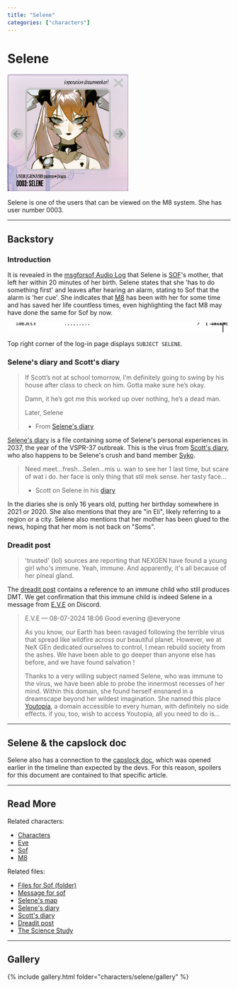 ```yaml
---
title: "Selene"
categories: ["characters"]
---
```

# Selene

![Selene's Avatar](../../Resources/characters/selene/selene.png)

Selene is one of the users that can be viewed on the M8 system. She has user number 0003.

***

## Backstory

### Introduction

It is revealed in the [msgforsof Audio Log](../files/msgforsof) that Selene is [SOF](sof)'s mother, that left her within 20 minutes of her birth. Selene states 
that she 'has to do something first' and leaves after hearing an alarm, stating to Sof that 
the alarm is 'her cue'. She indicates that [M8](../m8) has been with her for some 
time and has saved her life countless times, even highlighting the fact M8 may have 
done the same for Sof by now.

![Subject Selene](../../Resources/characters/selene/subject-selene.png)

Top right corner of the log-in page displays `SUBJECT SELENE`.

### Selene's diary and Scott's diary

> If Scott’s not at school tomorrow, I’m definitely going to swing by his house after class to check on him. Gotta make sure he’s okay.
>
> Damn, it he’s got me this worked up over nothing, he’s a dead man.
>
> Later,
> Selene
> 
> - From [Selene's diary](../files/selene_personal_journal)

[Selene's diary](../files/selene_personal_journal) is a file containing some of 
Selene's personal experiences in 2037, the year of the VSPR-37 outbreak. 
This is the virus from [Scott's diary](../files/scott_personal_journal), who also happens 
to be Selene's crush and band member [Syko](syko).

> Need meet…fresh…Selen…mis u. wan to see her 1 last time, but scare of wat i do. her face is only thing that stil mek sense.
her tasty face…
> - Scott on Selene in his [diary](../files/scott_personal_journal)

In the diaries she is only 16 years old, putting her birthday somewhere in 2021 or 2020.
She also mentions that they are "in Eli", likely referring to a region or a city. 
Selene also mentions that her mother has been glued to the news, hoping that her mom is not 
back on "Soms".

### Dreadit post

> 'trusted' (lol) sources are reporting that NEXGEN have found a
> young girl who's immune. Yeah, immune. And apparently, it's all because of her pineal
> gland.

The [dreadit post](../files/dreadit) contains a reference to an immune child who still produces 
DMT. We get confirmation that this immune child is indeed Selene in a message from [E.V.E](eve) 
on Discord.

>E.V.E — 08-07-2024 18:06
> Good evening @everyone
>
>As you know, our Earth has been ravaged following the terrible virus that spread like wildfire across our beautiful planet. However, we at NeX GEn dedicated ourselves to control, I mean rebuild society from the ashes. We have been able to go deeper than anyone else has before, and we have found salvation !
>
>Thanks to a very willing subject named Selene, who was immune to the virus, we have been able to probe the innermost recesses of her mind. Within this domain, she found herself ensnared in a dreamscape beyond her wildest imagination. She named this place [Youtopia](../lore/youtopia), a domain accessible to every human, with definitely no side effects. if you, too, wish to access Youtopia, all you need to do is…

***

## Selene & the capslock doc

Selene also has a connection to the [capslock doc](../files/capslock_doc.md), which 
was opened earlier in the timeline than expected by the devs. For this reason, 
spoilers for this document are contained to that specific article.

***

## Read More

Related characters:

- [Characters](characters)
- [Eve](eve)
- [Sof](sof)
- [M8](../m8)

Related files:

- [Files for Sof (folder)](../files/for-sof)
- [Message for sof](../files/msgforsof)
- [Selene's map](../files/selenes_map)
- [Selene's diary](../files/selene_personal_journal)
- [Scott's diary](../files/scott_personal_journal)
- [Dreadit post](../files/dreadit)
- [The Science Study](../files/thesciencestudy)

***

## Gallery

{% include gallery.html folder="characters/selene/gallery" %}